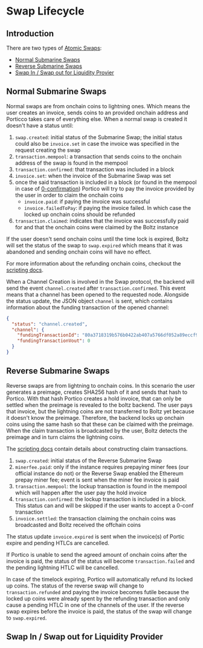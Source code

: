 # Swap Lifecycle

## Introduction

There are two types of [Atomic Swaps](https://en.bitcoin.it/wiki/Atomic_swap):

- [Normal Submarine Swaps](#normal-submarine-swaps)
- [Reverse Submarine Swaps](#reverse-submarine-swaps)
- [Swap In / Swap out for Liquidity Provier](#Swap-In-Swap-Out-for-Liquidity-Provider)

## Normal Submarine Swaps

Normal swaps are from onchain coins to lightning ones. Which means the user creates an invoice, sends coins to an provided onchain address and Porticco takes care of everything else. When a normal swap is created it doesn't have a status until:

1. `swap.created`: initial status of the Submarine Swap; the initial status could also be `invoice.set` in case the invoice was specified in the request creating the swap
2. `transaction.mempool`: a transaction that sends coins to the onchain address of the swap is found in the mempool
3. `transaction.confirmed`: that transaction was included in a block
4. `invoice.set`: when the invoice of the Submarine Swap was set
5. once the said transaction is included in a block (or found in the mempool in case of [0-confirmation](0-confirmation.md)) Portico will try to pay the invoice provided by the user in order to claim the onchain coins
    - `invoice.paid`: if paying the invoice was successful
    - `invoice.failedToPay`: if paying the invoice failed. In which case the locked up onchain coins should be refunded
6. `transaction.claimed`: indicates that the invoice was successfully paid for and that the onchain coins were claimed by the Boltz instance

If the user doesn't send onchain coins until the time lock is expired, Boltz will set the status of the swap to `swap.expired` which means that it was abandoned and sending onchain coins will have no effect.

For more information about the refunding onchain coins, checkout the [scripting docs](scripting.md).

When a Channel Creation is involved in the Swap protocol, the backend will send the event `channel.created` after `transaction.confirmed`. This event means that a channel has been opened to the requested node. Alongside the status update, the JSON object `channel` is sent, which contains information about the funding transaction of the opened channel:

```json
{
  "status": "channel.created",
  "channel": {
    "fundingTransactionId": "80a3718319b576b0422ab407a5766df052a89eccf9789d90e0d250e3fc2734f7",
    "fundingTransactionVout": 0
  }
}
```

## Reverse Submarine Swaps

Reverse swaps are from lightning to onchain coins. In this scenario the user generates a preimage, creates SHA256 hash of it and sends that hash to Portico. With that hash Portico creates a hold invoice, that can only be settled when the preimage is revealed to the boltz backend. The user pays that invoice, but the lightning coins are not transferred to Boltz yet because it doesn't know the preimage. Therefore, the backend locks up onchain coins using the same hash so that these can be claimed with the preimage. When the claim transaction is broadcasted by the user, Boltz detects the preimage and in turn claims the lightning coins.

The [scripting docs](scripting.md) contain details about constructing claim transactions.

1. `swap.created`: initial status of the Reverse Submarine Swap
2. `minerfee.paid`: only if the instance requires prepaying miner fees (our official instance do not) or the Reverse Swap enabled the Ethereum prepay miner fee; event is sent when the miner fee invoice is paid
3. `transaction.mempool`: the lockup transaction is found in the mempool which will happen after the user pay the hold invoice
4. `transaction.confirmed`: the lockup transaction is included in a block. This status can and will be skipped if the user wants to accept a 0-conf transaction
5. `invoice.settled`: the transaction claiming the onchain coins was broadcasted and Boltz received the offchain coins

The status update `invoice.expired` is sent when the invoice(s) of Portic expire and pending HTLCs are cancelled.

If Portico is unable to send the agreed amount of onchain coins after the invoice is paid, the status of the status will become `transaction.failed` and the pending lightning HTLC will be cancelled.

In case of the timelock expiring, Portico will automatically refund its locked up coins. The status of the reverse swap will change to `transaction.refunded` and paying the invoice becomes futile because the locked up coins were already spent by the refunding transaction and only cause a pending HTLC in one of the channels of the user. If the reverse swap expires before the invoice is paid, the status of the swap will change to `swap.expired`.

## Swap In / Swap out for Liquidity Provider
